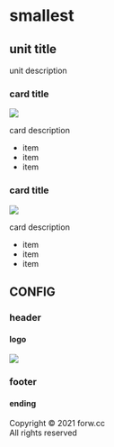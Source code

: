 # smallest

## unit title

unit description

### card title

![](image/bank.svg)

card description

- item
- item
- item

### card title

![](image/bank.svg)

card description

- item
- item
- item

## CONFIG

### header

#### logo

![](image/logo.png)

### footer

#### ending

Copyright © 2021 forw.cc  
All rights reserved

